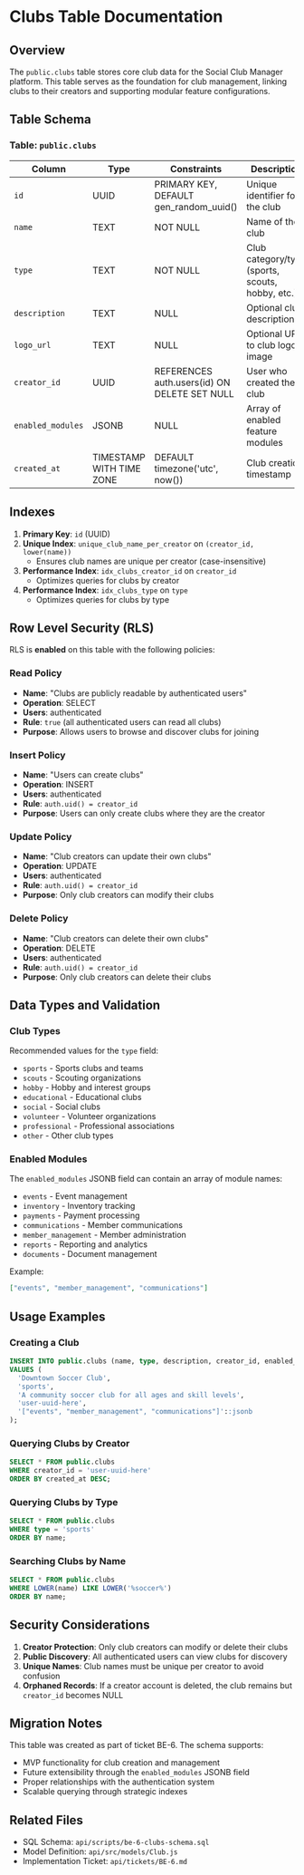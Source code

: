 # Clubs Table Documentation

## Overview

The `public.clubs` table stores core club data for the Social Club Manager platform. This table serves as the foundation for club management, linking clubs to their creators and supporting modular feature configurations.

## Table Schema

### Table: `public.clubs`

| Column            | Type                     | Constraints                                  | Description                                      |
| ----------------- | ------------------------ | -------------------------------------------- | ------------------------------------------------ |
| `id`              | UUID                     | PRIMARY KEY, DEFAULT gen_random_uuid()       | Unique identifier for the club                   |
| `name`            | TEXT                     | NOT NULL                                     | Name of the club                                 |
| `type`            | TEXT                     | NOT NULL                                     | Club category/type (sports, scouts, hobby, etc.) |
| `description`     | TEXT                     | NULL                                         | Optional club description                        |
| `logo_url`        | TEXT                     | NULL                                         | Optional URL to club logo image                  |
| `creator_id`      | UUID                     | REFERENCES auth.users(id) ON DELETE SET NULL | User who created the club                        |
| `enabled_modules` | JSONB                    | NULL                                         | Array of enabled feature modules                 |
| `created_at`      | TIMESTAMP WITH TIME ZONE | DEFAULT timezone('utc', now())               | Club creation timestamp                          |

## Indexes

1. **Primary Key**: `id` (UUID)
2. **Unique Index**: `unique_club_name_per_creator` on `(creator_id, lower(name))`
   - Ensures club names are unique per creator (case-insensitive)
3. **Performance Index**: `idx_clubs_creator_id` on `creator_id`
   - Optimizes queries for clubs by creator
4. **Performance Index**: `idx_clubs_type` on `type`
   - Optimizes queries for clubs by type

## Row Level Security (RLS)

RLS is **enabled** on this table with the following policies:

### Read Policy

- **Name**: "Clubs are publicly readable by authenticated users"
- **Operation**: SELECT
- **Users**: authenticated
- **Rule**: `true` (all authenticated users can read all clubs)
- **Purpose**: Allows users to browse and discover clubs for joining

### Insert Policy

- **Name**: "Users can create clubs"
- **Operation**: INSERT
- **Users**: authenticated
- **Rule**: `auth.uid() = creator_id`
- **Purpose**: Users can only create clubs where they are the creator

### Update Policy

- **Name**: "Club creators can update their own clubs"
- **Operation**: UPDATE
- **Users**: authenticated
- **Rule**: `auth.uid() = creator_id`
- **Purpose**: Only club creators can modify their clubs

### Delete Policy

- **Name**: "Club creators can delete their own clubs"
- **Operation**: DELETE
- **Users**: authenticated
- **Rule**: `auth.uid() = creator_id`
- **Purpose**: Only club creators can delete their clubs

## Data Types and Validation

### Club Types

Recommended values for the `type` field:

- `sports` - Sports clubs and teams
- `scouts` - Scouting organizations
- `hobby` - Hobby and interest groups
- `educational` - Educational clubs
- `social` - Social clubs
- `volunteer` - Volunteer organizations
- `professional` - Professional associations
- `other` - Other club types

### Enabled Modules

The `enabled_modules` JSONB field can contain an array of module names:

- `events` - Event management
- `inventory` - Inventory tracking
- `payments` - Payment processing
- `communications` - Member communications
- `member_management` - Member administration
- `reports` - Reporting and analytics
- `documents` - Document management

Example:

```json
["events", "member_management", "communications"]
```

## Usage Examples

### Creating a Club

```sql
INSERT INTO public.clubs (name, type, description, creator_id, enabled_modules)
VALUES (
  'Downtown Soccer Club',
  'sports',
  'A community soccer club for all ages and skill levels',
  'user-uuid-here',
  '["events", "member_management", "communications"]'::jsonb
);
```

### Querying Clubs by Creator

```sql
SELECT * FROM public.clubs
WHERE creator_id = 'user-uuid-here'
ORDER BY created_at DESC;
```

### Querying Clubs by Type

```sql
SELECT * FROM public.clubs
WHERE type = 'sports'
ORDER BY name;
```

### Searching Clubs by Name

```sql
SELECT * FROM public.clubs
WHERE LOWER(name) LIKE LOWER('%soccer%')
ORDER BY name;
```

## Security Considerations

1. **Creator Protection**: Only club creators can modify or delete their clubs
2. **Public Discovery**: All authenticated users can view clubs for discovery
3. **Unique Names**: Club names must be unique per creator to avoid confusion
4. **Orphaned Records**: If a creator account is deleted, the club remains but `creator_id` becomes NULL

## Migration Notes

This table was created as part of ticket BE-6. The schema supports:

- MVP functionality for club creation and management
- Future extensibility through the `enabled_modules` JSONB field
- Proper relationships with the authentication system
- Scalable querying through strategic indexes

## Related Files

- SQL Schema: `api/scripts/be-6-clubs-schema.sql`
- Model Definition: `api/src/models/Club.js`
- Implementation Ticket: `api/tickets/BE-6.md`
